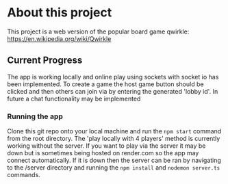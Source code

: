 # About this project

This project is a web version of the popular board game qwirkle: https://en.wikipedia.org/wiki/Qwirkle

## Current Progress

The app is working locally and online play using sockets with socket io has been implemented. To create a
game the host game button should be clicked and then others can join via by entering the generated 'lobby id'.
In future a chat functionality may be implemented

### Running the app

Clone this git repo onto your local machine and run the `npm start` command from the root directory.
The 'play locally with 4 players' method is currently working without the server. If you want to play
via the server it may be down but is sometimes being hosted on render.com so the app may connect
automatically. If it is down then the server can be ran by navigating to the /server directory and
running the `npm install` and `nodemon server.ts` commands.
